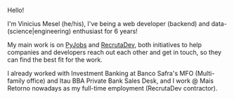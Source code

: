 Hello!

I'm Vinicius Mesel (he/his), I've being a web developer (backend) and data-(science|engineering) enthusiast for 6 years!

My main work is on [PyJobs][0] and [RecrutaDev][1], both initiatives to help companies and developers reach out each other and get in touch, so they can find the best fit for the work.

I already worked with Investment Banking at Banco Safra's MFO (Multi-family office) and Itau BBA Private Bank Sales Desk, and I work @ Mais Retorno nowadays as my full-time employment (RecrutaDev contractor).


[0]: https://pyjobs.com.br
[1]: https://recrutadev.com.br
